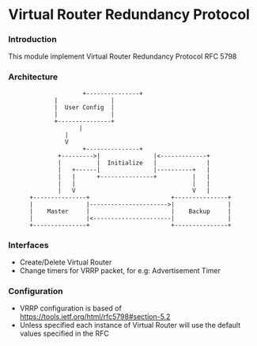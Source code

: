 # Virtual Router Redundancy Protocol

### Introduction
This module implement Virtual Router Redundancy Protocol RFC 5798

### Architecture

	                     +---------------+
			     |               |
			     |  User Config  |
			     |               |
			     +---------------+
			            |         
				    |
				    V
	                     +---------------+
                  +--------->|               |<-------------+
                  |          |  Initialize   |              |
                  |   +------|               |----------+   |
                  |   |      +---------------+          |   |
                  |   |                                 |   |
                  |   V                                 V   |
          +---------------+                       +---------------+
          |               |---------------------->|               |
          |    Master     |                       |    Backup     |
          |               |<----------------------|               |
          +---------------+                       +---------------+

### Interfaces
 - Create/Delete Virtual Router
 - Change timers for VRRP packet, for e.g: Advertisement Timer

### Configuration
 - VRRP configuration is based of https://tools.ietf.org/html/rfc5798#section-5.2
 - Unless specified each instance of Virtual Router will use the default values specified in the RFC
